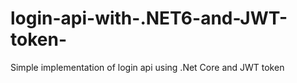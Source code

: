 # login-api-with-.NET6-and-JWT-token-
Simple implementation of login api using .Net Core and JWT token 
